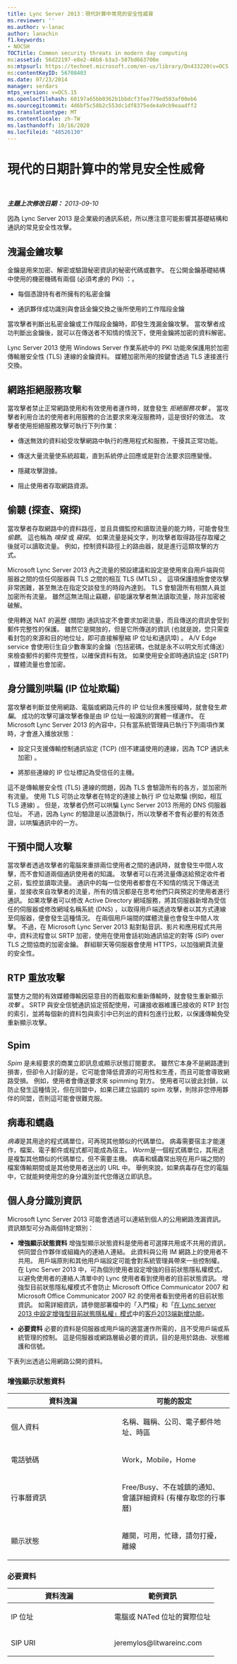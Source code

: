 ```yaml
---
title: Lync Server 2013：現代計算中常見的安全性威脅
ms.reviewer: ''
ms.author: v-lanac
author: lanachin
f1.keywords:
- NOCSH
TOCTitle: Common security threats in modern day computing
ms:assetid: 56d22197-e8e2-46b8-b3a3-507bd663700e
ms:mtpsurl: https://technet.microsoft.com/en-us/library/Dn433220(v=OCS.15)
ms:contentKeyID: 56708403
ms.date: 07/23/2014
manager: serdars
mtps_version: v=OCS.15
ms.openlocfilehash: 60197a65bb0362b1bbdcf3fee779ed503af00eb6
ms.sourcegitcommit: 4d6bf5c58b2c553dc1df8375ede4a9cb9eaadff2
ms.translationtype: MT
ms.contentlocale: zh-TW
ms.lasthandoff: 10/16/2020
ms.locfileid: "48526130"
---
```

# <a name="common-security-threats-in-modern-day-computing"></a>現代的日期計算中的常見安全性威脅

<div data-xmlns="http://www.w3.org/1999/xhtml">

<div class="topic" data-xmlns="http://www.w3.org/1999/xhtml" data-msxsl="urn:schemas-microsoft-com:xslt" data-cs="https://msdn.microsoft.com/">

<div data-asp="https://msdn2.microsoft.com/asp">



</div>

<div id="mainSection">

<div id="mainBody">

<span> </span>

_**主題上次修改日期：** 2013-09-10_

因為 Lync Server 2013 是企業級的通訊系統，所以應注意可能影響其基礎結構和通訊的常見安全性攻擊。

<div>

## <a name="compromised-key-attack"></a>洩漏金鑰攻擊

金鑰是用來加密、解密或驗證秘密資訊的秘密代碼或數字。 在公開金鑰基礎結構中使用的機密機碼有兩個 (必須考慮的 PKI) ：。

  - 每個憑證持有者所擁有的私密金鑰

  - 通訊夥伴成功識別與會話金鑰交換之後所使用的工作階段金鑰

當攻擊者判斷出私密金鑰或工作階段金鑰時，即發生洩漏金鑰攻擊。 當攻擊者成功判斷出金鑰後，就可以在傳送者不知情的情況下，使用金鑰將加密的資料解密。

Lync Server 2013 使用 Windows Server 作業系統中的 PKI 功能來保護用於加密傳輸層安全性 (TLS) 連線的金鑰資料。 媒體加密所用的按鍵會透過 TLS 連接進行交換。

</div>

<div>

## <a name="network-denial-of-service-attack"></a>網路拒絕服務攻擊

當攻擊者禁止正常網路使用和有效使用者運作時，就會發生 *拒絕服務攻擊* 。 當攻擊者利用合法的使用者利用服務的合法要求來淹沒服務時，這是很好的做法。 攻擊者使用拒絕服務攻擊可執行下列作業：

  - 傳送無效的資料給受攻擊網路中執行的應用程式和服務，干擾其正常功能。

  - 傳送大量流量使系統超載，直到系統停止回應或是對合法要求回應變慢。

  - 隱藏攻擊證據。

  - 阻止使用者存取網路資源。

</div>

<div>

## <a name="eavesdropping-sniffing-snooping"></a>偷聽 (探查、窺探) 

當攻擊者存取網路中的資料路徑，並且具備監控和讀取流量的能力時，可能會發生*偷聽*。 這也稱為 *嗅探* 或 *窺探*。 如果流量是純文字，則攻擊者取得路徑存取權之後就可以讀取流量。 例如，控制資料路徑上的路由器，就是進行這類攻擊的方式。

Microsoft Lync Server 2013 內之流量的預設建議和設定是使用來自用戶端與伺服器之間的信任伺服器與 TLS 之間的相互 TLS (MTLS) 。 這項保護措施會使攻擊非常困難，甚至無法在指定交談發生的時段內達到。 TLS 會驗證所有相關人員並加密所有流量。 雖然這無法阻止竊聽，卻能讓攻擊者無法讀取流量，除非加密被破解。

使用轉送 NAT 的遍歷 (關閉) 通訊協定不會要求加密流量，而且傳送的資訊會受到郵件完整性的保護。 雖然它是開放的，但是它所傳送的資訊 (也就是說，您只需查看封包的來源和目的地位址，即可直接解壓縮 IP 位址和通訊埠) 。 A/V Edge service 會使用衍生自少數專案的金鑰（包括密碼，也就是永不以明文形式傳送）來檢查郵件的郵件完整性，以確保資料有效。 如果使用安全即時通訊協定 (SRTP) ，媒體流量也會加密。

</div>

<div>

## <a name="identity-spoofing-ip-address-spoofing"></a>身分識別哄騙 (IP 位址欺騙) 

當攻擊者判斷並使用網路、電腦或網路元件的 IP 位址但未獲授權時，就會發生*欺騙*。 成功的攻擊可讓攻擊者像是由 IP 位址一般識別的實體一樣運作。 在 Microsoft Lync Server 2013 的內容中，只有當系統管理員已執行下列兩項作業時，才會進入播放狀態：

  - 設定只支援傳輸控制通訊協定 (TCP)  (但不建議使用的連線，因為 TCP 通訊未加密) 。

  - 將那些連線的 IP 位址標記為受信任的主機。

這不是傳輸層安全性 (TLS) 連線的問題，因為 TLS 會驗證所有的各方，並加密所有流量。 使用 TLS 可防止攻擊者在特定的連接上執行 IP 位址欺騙 (例如，相互 TLS 連線) 。 但是，攻擊者仍然可以哄騙 Lync Server 2013 所用的 DNS 伺服器位址。 不過，因為 Lync 的驗證是以憑證執行，所以攻擊者不會有必要的有效憑證，以哄騙通訊中的一方。

</div>

<div>

## <a name="man-in-the-middle-attack"></a>干預中間人攻擊

當攻擊者透過攻擊者的電腦來重排兩位使用者之間的通訊時，就會發生中間人攻擊，而不會知道兩個通訊使用者的知識。 攻擊者可以在將流量傳送給預定收件者之前，監控並讀取流量。 通訊中的每一位使用者都會在不知情的情況下傳送流量，並接收來自攻擊者的流量，所有的情況都是在思考他們只與預定的使用者進行通訊。 如果攻擊者可以修改 Active Directory 網域服務，將其伺服器新增為受信任的伺服器或修改網域名稱系統 (DNS) ，以取得用戶端透過攻擊者以其方式連線至伺服器，便會發生這種情況。 在兩個用戶端間的媒體流量也會發生中間人攻擊。 不過，在 Microsoft Lync Server 2013 點對點音訊、影片和應用程式共用中，資料流程會以 SRTP 加密，使用在使用會話初始通訊協定的對等 (SIP) over TLS 之間協商的加密金鑰。 群組聊天等伺服器會使用 HTTPS，以加強網頁流量的安全性。

</div>

<div>

## <a name="rtp-replay-attack"></a>RTP 重放攻擊

當雙方之間的有效媒體傳輸因惡意目的而截取和重新傳輸時，就會發生重新顯示 *攻擊* 。 SRTP 與安全信號通訊協定搭配使用，可讓接收器維護已接收的 RTP 封包的索引，並將每個新的資料包與索引中已列出的資料包進行比較，以保護傳輸免受重新顯示攻擊。

</div>

<div>

## <a name="spim"></a>Spim

*Spim* 是未經要求的商業立即訊息或顯示狀態訂閱要求。 雖然它本身不是網路遭到損害，但卻令人討厭的是，它可能會降低資源的可用性和生產，而且可能會導致網路受損。 例如，使用者會傳送要求來 spimming 對方。 使用者可以彼此封鎖，以防止發生這種情況，但在同盟中，如果已建立協調的 spim 攻擊，則除非您停用夥伴的同盟，否則這可能會很難克服。

</div>

<div>

## <a name="viruses-and-worms"></a>病毒和蠕蟲

*病毒*是其用途的程式碼單位，可再現其他類似的代碼單位。 病毒需要宿主才能運作，檔案、電子郵件或程式都可能成為宿主。 *Worm*是一個程式碼單位，其用途是複製其他類似的代碼單位，但不需要主機。 病毒和蠕蟲常出現在用戶端之間的檔案傳輸期間或是其他使用者送出的 URL 中。 舉例來說，如果病毒存在您的電腦中，它就能夠使用您的身分識別並代您傳送立即訊息。

</div>

<div>

## <a name="personally-identifiable-information"></a>個人身分識別資訊

Microsoft Lync Server 2013 可能會透過可以連結到個人的公用網路洩漏資訊。 資訊類型可分為兩個特定類別：

  - **增強顯示狀態資料** 增強型顯示狀態資料是使用者可選擇共用或不共用的資訊，供同盟合作夥伴或組織內的連絡人連結。 此資料與公用 IM 網路上的使用者不共用。 用戶端原則和其他用戶端設定可能會對系統管理員帶來一些控制權。 在 Lync Server 2013 中，可為個別使用者設定增強的目前狀態隱私權模式，以避免使用者的連絡人清單中的 Lync 使用者看到使用者的目前狀態資訊。 增強型目前狀態隱私權模式不會防止 Microsoft Office Communicator 2007 和 Microsoft Office Communicator 2007 R2 的使用者看到使用者的目前狀態資訊。 如需詳細資訊，請參閱部署檔中的「入門檔」和「[在 Lync server 2013 中設定增強型目前狀態隱私權」模式](lync-server-2013-configuring-enhanced-presence-privacy-mode.md)中的[客戶2013端新增功能](lync-server-2013-what-s-new-for-clients.md)。

  - **必要資料** 必要的資料是伺服器或用戶端的適當運作所需的，且不受用戶端或系統管理的控制。 這是伺服器或網路層級必要的資訊，目的是用於路由、狀態維護和信號。

下表列出透過公用網路公開的資料。

### <a name="enhanced-presence-data"></a>增強顯示狀態資料

<table>
<colgroup>
<col style="width: 50%" />
<col style="width: 50%" />
</colgroup>
<thead>
<tr class="header">
<th>資料洩漏</th>
<th>可能的設定</th>
</tr>
</thead>
<tbody>
<tr class="odd">
<td><p>個人資料</p></td>
<td><p>名稱、職稱、公司、電子郵件地址、時區</p></td>
</tr>
<tr class="even">
<td><p>電話號碼</p></td>
<td><p>Work，Mobile，Home</p></td>
</tr>
<tr class="odd">
<td><p>行事曆資訊</p></td>
<td><p>Free/Busy、不在城鎮的通知、會議詳細資料 (有權存取您的行事曆) </p></td>
</tr>
<tr class="even">
<td><p>顯示狀態</p></td>
<td><p>離開，可用，忙碌，請勿打擾，離線</p></td>
</tr>
</tbody>
</table>


### <a name="mandatory-data"></a>必要資料

<table>
<colgroup>
<col style="width: 50%" />
<col style="width: 50%" />
</colgroup>
<thead>
<tr class="header">
<th>資料洩漏</th>
<th>範例資訊</th>
</tr>
</thead>
<tbody>
<tr class="odd">
<td><p>IP 位址</p></td>
<td><p>電腦或 NATed 位址的實際位址</p></td>
</tr>
<tr class="even">
<td><p>SIP URI</p></td>
<td><p>jeremylos@litwareinc.com</p></td>
</tr>
</tbody>
</table>


</div>

</div>

<span> </span>

</div>

</div>

</div>

